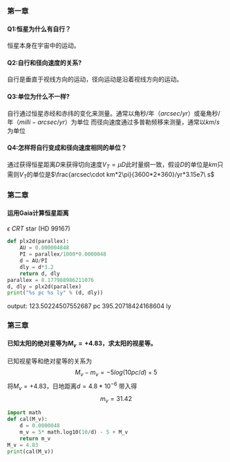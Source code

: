 ### 第一章
#### Q1:恒星为什么有自行？
恒星本身在宇宙中的运动。
#### Q2:自行和径向速度的关系?
自行是垂直于视线方向的运动，径向运动是沿着视线方向的运动。
#### Q3:单位为什么不一样?
⾃⾏通过恒星⾚经和⾚纬的变化来测量。通常以⻆秒/年（$arcsec/yr$）或毫⻆秒/年（$milli-arcsec/yr$）为单位
⽽径向速度通过多普勒频移来测量，通常以$km/s$为单位
#### Q4:怎样将自行变成和径向速度相同的单位？
通过获得恒星距离$D$来获得切向速度$V_T=\mu D$此时量纲一致，假设$D$的单位是$km$只需则$V_T$的单位是$\frac{arcsec\cdot km*2\pi}{3600*2*360}/yr*3.15e7\ s$
### 第二章
####  运用Gaia计算恒星距离
 $\epsilon\ CRT$ star (HD 99167)
```python
def plx2d(parallex):
    AU = 0.000004848
    PI = parallex/1000*0.0000048
    d = AU/PI
    dly = d*3.2
    return d, dly
parallex = 8.177988986211076
d, dly = plx2d(parallex)
print("%s pc %s ly" % (d, dly))
```
output: 123.50224507552687 pc 395.20718424168604 ly
### 第三章
#### 已知太阳的绝对星等为$M_v=+4.83$，求太阳的视星等。
已知视星等和绝对星等的关系为
$$M_v-m_v=-5log(10pc/d)+5$$
将$M_v=+4.83$，日地距离$d=4.8*10^{-6}$ 带入得
$$m_v=31.42$$
```python
import math
def cal(M_v):
    d = 0.0000048
    m_v = 5* math.log10(10/d) - 5 + M_v
    return m_v
M_v = 4.83
print(cal(M_v))
```
